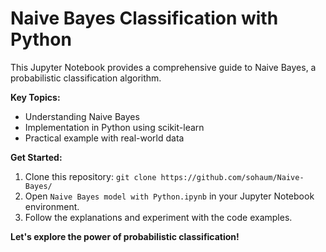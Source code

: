 # Naive Bayes Classification with Python

This Jupyter Notebook provides a comprehensive guide to Naive Bayes, a probabilistic classification algorithm.

**Key Topics:**

* Understanding Naive Bayes
* Implementation in Python using scikit-learn
* Practical example with real-world data

**Get Started:**

1. Clone this repository: `git clone https://github.com/sohaum/Naive-Bayes/`
2. Open `Naive Bayes model with Python.ipynb` in your Jupyter Notebook environment.
3. Follow the explanations and experiment with the code examples.

**Let's explore the power of probabilistic classification!**
